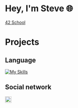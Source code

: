 # Hey, I'm Steve 🌐
[42 School](https://github.com/42Paris)
# Projects
## Language
[![My Skills](https://skillicons.dev/icons?i=c)](https://skillicons.dev)
## Social network 
<a href="https://www.linkedin.com/in/stevenson-jossaint-476350291/"><img align="left" src="https://raw.githubusercontent.com/yushi1007/yushi1007/main/images/linkedin.svg" alt="Yu Shi | LinkedIn" width="21px"/></a>

